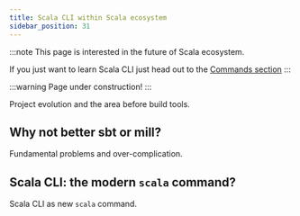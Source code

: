 ```yaml
---
title: Scala CLI within Scala ecosystem
sidebar_position: 31
---
```


:::note
This page is interested in the future of Scala ecosystem.

If you just want to learn Scala CLI just head out to the [Commands section](./commands/basics.md)
:::

:::warning
Page under construction!
:::

Project evolution and the area before build tools.

## Why not better sbt or mill?

Fundamental problems and over-complication.

## Scala CLI: the modern `scala` command?

Scala CLI as new `scala` command.



